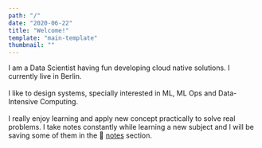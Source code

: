 ```yaml
---
path: "/"
date: "2020-06-22"
title: "Welcome!"
template: "main-template"
thumbnail: ""
---
```


I am a Data Scientist having fun developing cloud native solutions. I currently live in <span class="colored-text_1">Berlin</span>.
<br></br>
I like to design systems, specially interested in <span class="colored-text_3">ML</span>, <span class="colored-text_3">ML Ops</span> and <span class="colored-text_3">Data-Intensive Computing</span>.
<br></br>
I really enjoy learning and apply new concept practically to solve real problems. I take notes constantly while learning a new subject and I will be saving some of them in the :closed_book: [notes](/notes) section.
